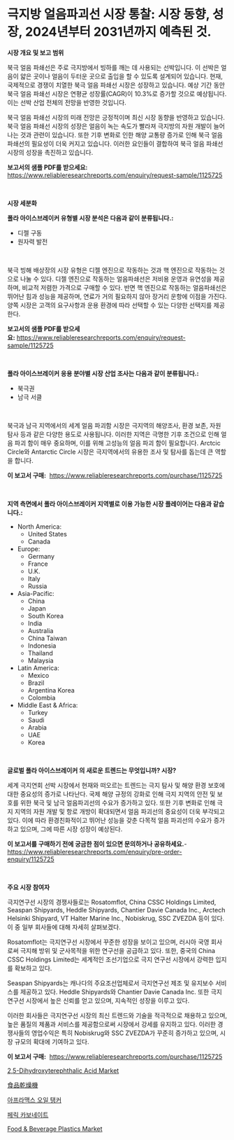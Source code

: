 <p><h1>극지방 얼음파괴선 시장 통찰: 시장 동향, 성장, 2024년부터 2031년까지 예측된 것.</h1></p><p><strong>시장 개요 및 보고 범위</strong></p>
<p><p>북극 얼음 파쇄선은 주로 극지방에서 빙하를 깨는 데 사용되는 선박입니다. 이 선박은 얼음이 얇은 곳이나 얼음이 두터운 곳으로 출입을 할 수 있도록 설계되어 있습니다. 현재, 국제적으로 경쟁이 치열한 북극 얼음 파쇄선 시장은 성장하고 있습니다. 예상 기간 동안 북극 얼음 파쇄선 시장은 연평균 성장률(CAGR)이 10.3%로 증가할 것으로 예상됩니다. 이는 선박 산업 전체의 전망을 반영한 것입니다.</p><p>북극 얼음 파쇄선 시장의 미래 전망은 긍정적이며 최신 시장 동향을 반영하고 있습니다. 북극 얼음 파쇄선 시장의 성장은 얼음이 녹는 속도가 빨라져 극지방의 자원 개발이 늘어나는 것과 관련이 있습니다. 또한 기후 변화로 인한 해양 교통량 증가로 인해 북극 얼음 파쇄선의 필요성이 더욱 커지고 있습니다. 이러한 요인들이 결합하여 북극 얼음 파쇄선 시장의 성장을 촉진하고 있습니다.</p></p>
<p><strong>보고서의 샘플 PDF를 받으세요:</strong> <a href="https://www.reliableresearchreports.com/enquiry/request-sample/1125725">https://www.reliableresearchreports.com/enquiry/request-sample/1125725</a></p>
<p>&nbsp;</p>
<p><strong>시장 세분화</strong></p>
<p><strong>폴라 아이스브레이커 유형별 시장 분석은 다음과 같이 분류됩니다.:</strong></p>
<p><ul><li>디젤 구동</li><li>원자력 발전</li></ul></p>
<p>&nbsp;</p>
<p><p>북극 빙해 배상장의 시장 유형은 디젤 엔진으로 작동하는 것과 핵 엔진으로 작동하는 것으로 나눌 수 있다. 디젤 엔진으로 작동하는 얼음파쇄선은 저비용 운영과 유연성을 제공하며, 비교적 저렴한 가격으로 구매할 수 있다. 반면 핵 엔진으로 작동하는 얼음파쇄선은 뛰어난 힘과 성능을 제공하며, 연료가 거의 필요하지 않아 장거리 운항에 이점을 가진다. 양쪽 시장은 고객의 요구사항과 운용 환경에 따라 선택할 수 있는 다양한 선택지를 제공한다.</p></p>
<p><strong>보고서의 샘플 PDF를 받으세요:</strong>&nbsp;<a href="https://www.reliableresearchreports.com/enquiry/request-sample/1125725">https://www.reliableresearchreports.com/enquiry/request-sample/1125725</a></p>
<p>&nbsp;</p>
<p><strong> 폴라 아이스브레이커 응용 분야별 시장 산업 조사는 다음과 같이 분류됩니다.:</strong></p>
<p><ul><li>북극권</li><li>남극 서클</li></ul></p>
<p>&nbsp;</p>
<p><p>북극과 남극 지역에서의 세계 얼음 파괴함 시장은 극지역의 해양조사, 환경 보존, 자원 탐사 등과 같은 다양한 용도로 사용됩니다. 이러한 지역은 극명한 기후 조건으로 인해 얼음 파괴 함이 매우 중요하며, 이를 위해 고성능의 얼음 파괴 함이 필요합니다. Arctcic Circle와 Antarctic Circle 시장은 극지역에서의 유용한 조사 및 탐사를 돕는데 큰 역할을 합니다.</p></p>
<p><strong>이 보고서 구매:</strong>&nbsp; <a href="https://www.reliableresearchreports.com/purchase/1125725">https://www.reliableresearchreports.com/purchase/1125725</a></p>
<p>&nbsp;</p>
<p><strong>지역 측면에서 폴라 아이스브레이커 지역별로 이용 가능한 시장 플레이어는 다음과 같습니다.:</strong></p>
<p><ul>
    <li>
        North America:
        <ul>
            <li>United States</li>
            <li>Canada</li>
        </ul>
    </li>
    <li>
        Europe:
        <ul>
            <li>Germany</li>
            <li>France</li>
            <li>U.K.</li>
            <li>Italy</li>
            <li>Russia</li>
        </ul>
    </li>
    <li>
        Asia-Pacific:
        <ul>
            <li>China</li>
            <li>Japan</li>
            <li>South Korea</li>
            <li>India</li>
            <li>Australia</li>
            <li>China Taiwan</li>
            <li>Indonesia</li>
            <li>Thailand</li>
            <li>Malaysia</li>
        </ul>
    </li>
    <li>
        Latin America:
        <ul>
            <li>Mexico</li>
            <li>Brazil</li>
            <li>Argentina Korea</li>
            <li>Colombia</li>
        </ul>
    </li>
    <li>
        Middle East & Africa:
        <ul>
            <li>Turkey</li>
            <li>Saudi</li>
            <li>Arabia</li>
            <li>UAE</li>
            <li>Korea</li>
        </ul>
    </li>
    </ul></p>
<p>&nbsp;</p>
<p><strong>글로벌 폴라 아이스브레이커 의 새로운 트렌드는 무엇입니까? 시장?</strong></p>
<p><p>세계 극지연회 선박 시장에서 현재와 떠오르는 트렌드는 극지 탐사 및 해양 환경 보호에 대한 중요성의 증가로 나타난다. 국제 해양 규정의 강화로 인해 극지 지역의 안전 및 보호를 위한 북극 및 남극 얼음파괴선의 수요가 증가하고 있다. 또한 기후 변화로 인해 극지 지역의 자원 개발 및 항로 개방이 확대되면서 얼음 파괴선의 중요성이 더욱 부각되고 있다. 이에 따라 환경친화적이고 뛰어난 성능을 갖춘 다목적 얼음 파괴선의 수요가 증가하고 있으며, 그에 따른 시장 성장이 예상된다.</p></p>
<p><strong>이 보고서를 구매하기 전에 궁금한 점이 있으면 문의하거나 공유하세요.</strong>- <a href="https://www.reliableresearchreports.com/enquiry/pre-order-enquiry/1125725">https://www.reliableresearchreports.com/enquiry/pre-order-enquiry/1125725</a></p>
<p>&nbsp;</p>
<p><strong>주요 시장 참여자</strong></p>
<p><p>극지연구선 시장의 경쟁사들로는 Rosatomflot, China CSSC Holdings Limited, Seaspan Shipyards, Heddle Shipyards, Chantier Davie Canada Inc., Arctech Helsinki Shipyard, VT Halter Marine Inc., Nobiskrug, SSC ZVEZDA 등이 있다. 이 중 일부 회사들에 대해 자세히 살펴보겠다.</p><p>Rosatomflot는 극지연구선 시장에서 꾸준한 성장을 보이고 있으며, 러시아 국영 회사로써 극지해 방위 및 군사목적을 위한 연구선을 공급하고 있다. 또한, 중국의 China CSSC Holdings Limited는 세계적인 조선기업으로 극지 연구선 시장에서 강력한 입지를 확보하고 있다.</p><p>Seaspan Shipyards는 캐나다의 주요조선업체로서 극지연구선 제조 및 유지보수 서비스를 제공하고 있다. Heddle Shipyards와 Chantier Davie Canada Inc. 또한 극지연구선 시장에서 높은 신뢰를 얻고 있으며, 지속적인 성장을 이루고 있다.</p><p>이러한 회사들은 극지연구선 시장의 최신 트렌드와 기술을 적극적으로 채용하고 있으며, 높은 품질의 제품과 서비스를 제공함으로써 시장에서 강세를 유지하고 있다. 이러한 경쟁사들의 영업수익은 특히 Nobiskrug와 SSC ZVEZDA가 꾸준히 증가하고 있으며, 시장 규모의 확대에 기여하고 있다.</p></p>
<p><strong>이 보고서 구매:</strong>&nbsp;&nbsp;<a href="https://www.reliableresearchreports.com/purchase/1125725">https://www.reliableresearchreports.com/purchase/1125725</a></p>
<p><p><a href="https://cautious-neon-760.notion.site/2-5-Dihydroxyterephthalic-Acid-Market-Research-Report-Reveals-The-Latest-Trends-And-Opportunities-of-0198ad9d508540ff881ccbf91f7900ae">2,5-Dihydroxyterephthalic Acid Market</a></p><p><a href="https://github.com/oqoeusbvpadwjs08/Market-Research-Report-List-1/blob/main/6996570189725.md">食品乾燥機</a></p><p><a href="https://github.com/vs2869dizt0/Market-Research-Report-List-1/blob/main/2038211189555.md">아프라맥스 오일 탱커</a></p><p><a href="https://github.com/sougarounis/Market-Research-Report-List-2/blob/main/1514278189554.md">페릭 카보네이트</a></p><p><a href="https://frill-swim-3cd.notion.site/Food-Beverage-Plastics-Market-Size-Share-Trends-Analysis-Report-By-Application-Regional-Outloo-ca0b395f4a3e48768fa757b918e9c30a">Food & Beverage Plastics Market</a></p></p>
